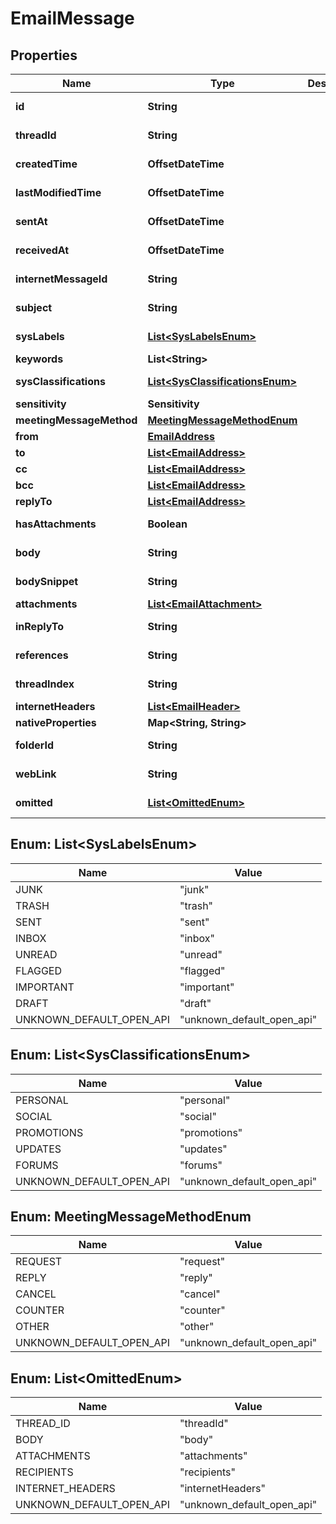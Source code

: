 

# EmailMessage


## Properties

| Name | Type | Description | Notes |
|------------ | ------------- | ------------- | -------------|
|**id** | **String** |  |  [optional] [readonly] |
|**threadId** | **String** |  |  [optional] [readonly] |
|**createdTime** | **OffsetDateTime** |  |  [optional] [readonly] |
|**lastModifiedTime** | **OffsetDateTime** |  |  [optional] [readonly] |
|**sentAt** | **OffsetDateTime** |  |  [optional] [readonly] |
|**receivedAt** | **OffsetDateTime** |  |  [optional] [readonly] |
|**internetMessageId** | **String** |  |  [optional] [readonly] |
|**subject** | **String** |  |  [optional] [readonly] |
|**sysLabels** | [**List&lt;SysLabelsEnum&gt;**](#List&lt;SysLabelsEnum&gt;) |  |  [optional] [readonly] |
|**keywords** | **List&lt;String&gt;** |  |  [optional] |
|**sysClassifications** | [**List&lt;SysClassificationsEnum&gt;**](#List&lt;SysClassificationsEnum&gt;) |  |  [optional] [readonly] |
|**sensitivity** | **Sensitivity** |  |  [optional] |
|**meetingMessageMethod** | [**MeetingMessageMethodEnum**](#MeetingMessageMethodEnum) |  |  [optional] |
|**from** | [**EmailAddress**](EmailAddress.md) |  |  [optional] |
|**to** | [**List&lt;EmailAddress&gt;**](EmailAddress.md) |  |  [optional] |
|**cc** | [**List&lt;EmailAddress&gt;**](EmailAddress.md) |  |  [optional] |
|**bcc** | [**List&lt;EmailAddress&gt;**](EmailAddress.md) |  |  [optional] |
|**replyTo** | [**List&lt;EmailAddress&gt;**](EmailAddress.md) |  |  [optional] |
|**hasAttachments** | **Boolean** |  |  [optional] [readonly] |
|**body** | **String** |  |  [optional] [readonly] |
|**bodySnippet** | **String** |  |  [optional] [readonly] |
|**attachments** | [**List&lt;EmailAttachment&gt;**](EmailAttachment.md) |  |  [optional] |
|**inReplyTo** | **String** |  |  [optional] [readonly] |
|**references** | **String** |  |  [optional] [readonly] |
|**threadIndex** | **String** |  |  [optional] [readonly] |
|**internetHeaders** | [**List&lt;EmailHeader&gt;**](EmailHeader.md) |  |  [optional] |
|**nativeProperties** | **Map&lt;String, String&gt;** |  |  [optional] |
|**folderId** | **String** |  |  [optional] [readonly] |
|**webLink** | **String** |  |  [optional] [readonly] |
|**omitted** | [**List&lt;OmittedEnum&gt;**](#List&lt;OmittedEnum&gt;) |  |  [optional] [readonly] |



## Enum: List&lt;SysLabelsEnum&gt;

| Name | Value |
|---- | -----|
| JUNK | &quot;junk&quot; |
| TRASH | &quot;trash&quot; |
| SENT | &quot;sent&quot; |
| INBOX | &quot;inbox&quot; |
| UNREAD | &quot;unread&quot; |
| FLAGGED | &quot;flagged&quot; |
| IMPORTANT | &quot;important&quot; |
| DRAFT | &quot;draft&quot; |
| UNKNOWN_DEFAULT_OPEN_API | &quot;unknown_default_open_api&quot; |



## Enum: List&lt;SysClassificationsEnum&gt;

| Name | Value |
|---- | -----|
| PERSONAL | &quot;personal&quot; |
| SOCIAL | &quot;social&quot; |
| PROMOTIONS | &quot;promotions&quot; |
| UPDATES | &quot;updates&quot; |
| FORUMS | &quot;forums&quot; |
| UNKNOWN_DEFAULT_OPEN_API | &quot;unknown_default_open_api&quot; |



## Enum: MeetingMessageMethodEnum

| Name | Value |
|---- | -----|
| REQUEST | &quot;request&quot; |
| REPLY | &quot;reply&quot; |
| CANCEL | &quot;cancel&quot; |
| COUNTER | &quot;counter&quot; |
| OTHER | &quot;other&quot; |
| UNKNOWN_DEFAULT_OPEN_API | &quot;unknown_default_open_api&quot; |



## Enum: List&lt;OmittedEnum&gt;

| Name | Value |
|---- | -----|
| THREAD_ID | &quot;threadId&quot; |
| BODY | &quot;body&quot; |
| ATTACHMENTS | &quot;attachments&quot; |
| RECIPIENTS | &quot;recipients&quot; |
| INTERNET_HEADERS | &quot;internetHeaders&quot; |
| UNKNOWN_DEFAULT_OPEN_API | &quot;unknown_default_open_api&quot; |



